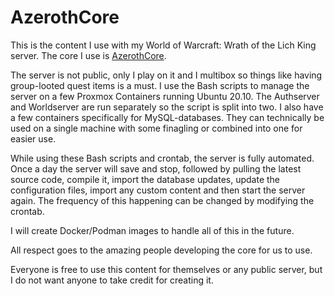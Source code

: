 # AzerothCore
This is the content I use with my World of Warcraft: Wrath of the Lich King server. The core I use is [AzerothCore](https://github.com/azerothcore/azerothcore-wotlk).

The server is not public, only I play on it and I multibox so things like having group-looted quest items is a must. I use the Bash scripts to manage the server on a few Proxmox Containers running Ubuntu 20.10. The Authserver and Worldserver are run separately so the script is split into two. I also have a few containers specifically for MySQL-databases. They can technically be used on a single machine with some finagling or combined into one for easier use.

While using these Bash scripts and crontab, the server is fully automated. Once a day the server will save and stop, followed by pulling the latest source code, compile it, import the database updates, update the configuration files, import any custom content and then start the server again. The frequency of this happening can be changed by modifying the crontab.

I will create Docker/Podman images to handle all of this in the future.

All respect goes to the amazing people developing the core for us to use.

Everyone is free to use this content for themselves or any public server, but I do not want anyone to take credit for creating it.
